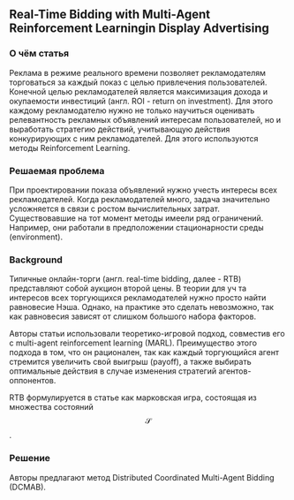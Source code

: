 ## Real-Time Bidding with Multi-Agent Reinforcement Learningin Display Advertising

### О чём статья

Реклама в режиме реального времени позволяет рекламодателям торговаться за каждый показ с целью привлечения пользователей. Конечной целью рекламодателей является максимизация дохода и окупаемости инвестиций (англ. ROI - return on investment). Для этого каждому рекламодателю нужно не только научиться оценивать релевантность рекламных объявлений интересам пользователей, но и выработать стратегию действий, учитывающую действия конкурирующих с ним рекламодателей. Для этого используются методы Reinforcement Learning.

### Решаемая проблема

При проектировании показа объявлений нужно учесть интересы всех рекламодателей. Когда рекламодателей много, задача значительно усложняется в связи с ростом вычислительных затрат. Существовавшие на тот момент методы имеели ряд ограничений. Например, они работали в предположении стационарности среды (environment).

### Background

Типичные онлайн-торги (англ. real-time bidding, далее - RTB) представляют собой аукцион второй цены. В теории для уч та интересов всех торгующихся рекламодателей нужно просто найти равновесие Нэша. Однако, на практике это сделать невозможно, так как равновесия зависят от слишком большого набора факторов.

Авторы статьи использовали теоретико-игровой подход, совместив его с multi-agent reinforcement learning (MARL). Преимущество этого подхода в том, что он рационален, так как каждый торгующийся агент стремится увеличить свой выигрыш (payoff), а также выбирать оптимальные действия в случае изменения стратегий агентов-оппонентов.

RTB формулируется в статье как марковская игра, состоящая из множества состояний $$\mathcal{S}$$.


### Решение
Авторы предлагают метод Distributed Coordinated Multi-Agent Bidding (DCMAB).
